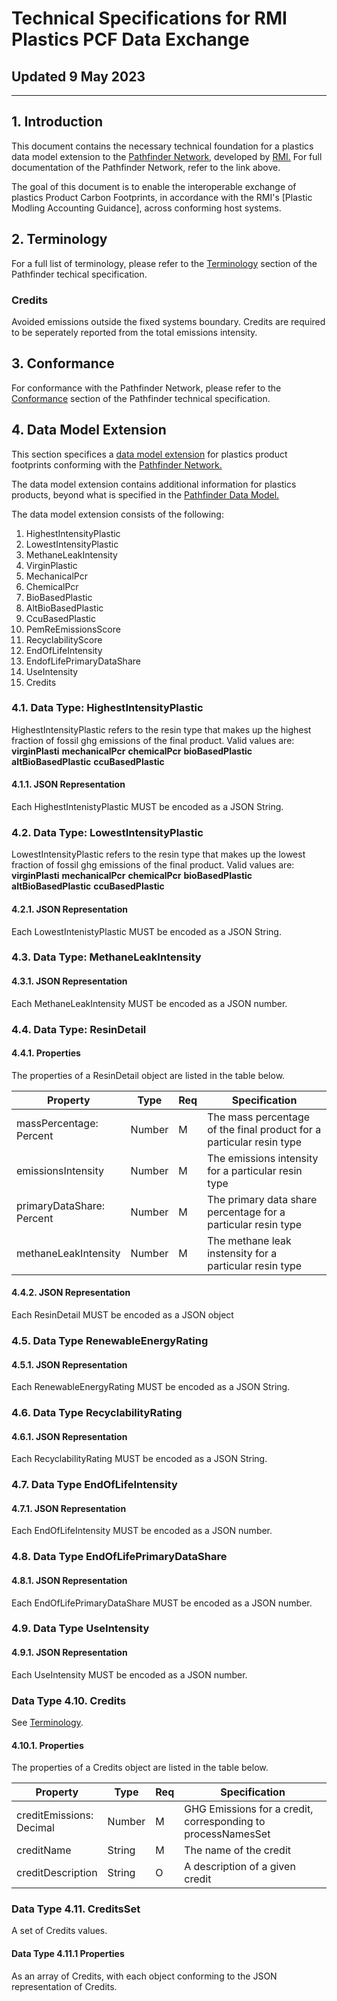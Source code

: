 # Technical Specifications for RMI Plastics PCF Data Exchange
## Updated 9 May 2023

-------------------------
## 1. Introduction
This document contains the necessary technical foundation for a plastics data model extension to the [Pathfinder Network,](https://wbcsd.github.io/data-exchange-protocol/v2/#pathfinder-network) developed by [RMI.](https://rmi.org/) For full documentation of the Pathfinder Network, refer to the link above.

The goal of this document is to enable the interoperable exchange of plastics Product Carbon Footprints, in accordance with the RMI's [Plastic Modling Accounting Guidance], across conforming host systems.

## 2. Terminology
For a full list of terminology, please refer to the [Terminology](https://wbcsd.github.io/data-exchange-protocol/v2/#terminology) section of the Pathfinder techical specification.

### Credits
  Avoided emissions outside the fixed systems boundary. Credits are required to be seperately reported from the total emissions intensity.
  
## 3. Conformance
For conformance with the Pathfinder Network, please refer to the [Conformance](https://wbcsd.github.io/data-exchange-protocol/v2/#conformance) section of the Pathfinder technical specification.

## 4. Data Model Extension
This section specifices a [data model extension](https://wbcsd.github.io/data-exchange-protocol/v2/#dt-datamodelextension) for plastics product footprints conforming with the [Pathfinder Network.](https://wbcsd.github.io/data-exchange-protocol/v2/#pathfinder-network)

The data model extension contains additional information for plastics products, beyond what is specified in the [Pathfinder Data Model.](https://wbcsd.github.io/data-exchange-protocol/v2/#data-model)

The data model extension consists of the following:
1. HighestIntensityPlastic
2. LowestIntensityPlastic
3. MethaneLeakIntensity
4. VirginPlastic
5. MechanicalPcr
6. ChemicalPcr
7. BioBasedPlastic
8. AltBioBasedPlastic
9. CcuBasedPlastic
10. PemReEmissionsScore
11. RecyclabilityScore
12. EndOfLifeIntensity
13. EndofLifePrimaryDataShare
14. UseIntensity
15. Credits

### 4.1. Data Type: HighestIntensityPlastic
HighestIntensityPlastic refers to the resin type that makes up the highest fraction of fossil ghg emissions of the final product.
Valid values are:
**virginPlasti**
**mechanicalPcr**
**chemicalPcr**
**bioBasedPlastic**
**altBioBasedPlastic**
**ccuBasedPlastic**

#### 4.1.1. JSON Representation
Each HighestIntenistyPlastic MUST be encoded as a JSON String.

### 4.2. Data Type: LowestIntensityPlastic
LowestIntensityPlastic refers to the resin type that makes up the lowest fraction of fossil ghg emissions of the final product.
Valid values are:
**virginPlasti**
**mechanicalPcr**
**chemicalPcr**
**bioBasedPlastic**
**altBioBasedPlastic**
**ccuBasedPlastic**

#### 4.2.1. JSON Representation
Each LowestIntenistyPlastic MUST be encoded as a JSON String.

### 4.3. Data Type: MethaneLeakIntensity

#### 4.3.1. JSON Representation
Each MethaneLeakIntensity MUST be encoded as a JSON number.

### 4.4. Data Type: ResinDetail

#### 4.4.1. Properties
The properties of a ResinDetail object are listed in the table below.

| **Property**                        | **Type** | **Req** | **Specification**                                                     |
|-------------------------------------|----------|---------|-----------------------------------------------------------------------|
| massPercentage:<br>Percent          | Number   | M       | The mass percentage of the final product for a particular resin type  |
| emissionsIntensity                  | Number   | M       | The emissions intensity for a particular resin type                   |
| primaryDataShare:<br>Percent        | Number   | M       | The primary data share percentage for a particular resin type         |
| methaneLeakIntensity                | Number   | M       | The methane leak instensity for a particular resin type               |

#### 4.4.2. JSON Representation
Each ResinDetail MUST be encoded as a JSON object

### 4.5. Data Type RenewableEnergyRating

#### 4.5.1. JSON Representation
Each RenewableEnergyRating MUST be encoded as a JSON String.

### 4.6. Data Type RecyclabilityRating

#### 4.6.1. JSON Representation
Each RecyclabilityRating MUST be encoded as a JSON String.

### 4.7. Data Type EndOfLifeIntensity

#### 4.7.1. JSON Representation
Each EndOfLifeIntensity MUST be encoded as a JSON number.

### 4.8. Data Type EndOfLifePrimaryDataShare

#### 4.8.1. JSON Representation
Each EndOfLifePrimaryDataShare MUST be encoded as a JSON number.

### 4.9. Data Type UseIntensity

#### 4.9.1. JSON Representation
Each UseIntensity MUST be encoded as a JSON number.

### Data Type 4.10. Credits
See [Terminology](https://github.com/RMI/plastics-guidance/blob/main/technical_specification.md#credits).

#### 4.10.1. Properties
The properties of a Credits object are listed in the table below.

| **Property**                | **Type** | **Req** | **Specification**                                                |
|-----------------------------|----------|---------|------------------------------------------------------------------|
| creditEmissions:<br>Decimal | Number   | M       | GHG Emissions for a credit, <br>corresponding to processNamesSet |
| creditName                  | String   | M       | The name of the credit                                           |
| creditDescription           | String   | O       | A description of a given credit                                  |

### Data Type 4.11. CreditsSet
A set of Credits values.

#### Data Type 4.11.1 Properties
As an array of Credits, with each object conforming to the JSON representation of Credits.
